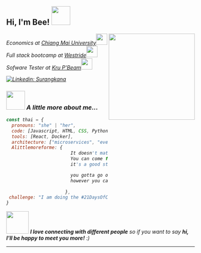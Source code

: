 <h2> Hi, I'm Bee! <img src="https://media.giphy.com/media/mGcNjsfWAjY5AEZNw6/giphy.gif" width="50"></h2>
<img align='right' src="https://media.giphy.com/media/ieyl9zmCjO4b4t6qoY/giphy.gif" width="230">
<p><em>Economics at <a href="http://www.unb.br">Chiang Mai University</a><img src="https://media.giphy.com/media/fYSnHlufseco8Fh93Z/giphy.gif" width="30"></br>Full stack bootcamp at <a href="https://www.thoughtworks.com">Westride</a><img src="https://media.giphy.com/media/WUlplcMpOCEmTGBtBW/giphy.gif" width="30"> 
</br>Sofware Tester at <a href="https://www.thoughtworks.com">Kru P'Beam</a><img src="https://media.giphy.com/media/WUlplcMpOCEmTGBtBW/giphy.gif" width="30"> 




[![Linkedin: Surangkana](https://img.shields.io/badge/-Surangkana-blue?style=flat-square&logo=Linkedin&logoColor=white&link=https://www.linkedin.com/in/Surangkana/)](https://www.linkedin.com/in/surangkana-takanta-01b03b111/)


### <img src="https://media.giphy.com/media/VgCDAzcKvsR6OM0uWg/giphy.gif" width="50"> A little more about me...  

```javascript
const thai = {
  pronouns: "she" | "her",
  code: [Javascript, HTML, CSS, Python, SQL],
  tools: [React, Docker],
  architecture: ["microservices", "event-driven", "design system pattern"],
  Alittlemoreforme: {
                        It doesn't matter you don't have experience
                        You can come from anywhere but if you interested,
                        it's a good start

                        you gotta go out and get what you want
                        however you can
                        
                      },
 challenge: "I am doing the #21DaysOfCode challenge focused on Javascript"
}
```

<img src="https://media.giphy.com/media/LnQjpWaON8nhr21vNW/giphy.gif" width="60"> <em><b>I love connecting with different people</b> so if you want to say <b>hi, I'll be happy to meet you more!</b> :)</em>

---
